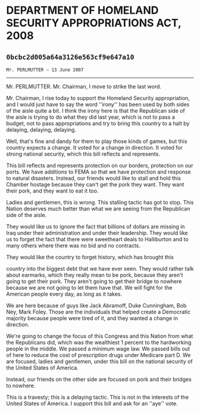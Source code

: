 # DEPARTMENT OF HOMELAND SECURITY APPROPRIATIONS ACT, 2008
## `0bcbc2d005a64a3126e563cf9e647a10`
`Mr. PERLMUTTER — 13 June 2007`

---


Mr. PERLMUTTER. Mr. Chairman, I move to strike the last word.

Mr. Chairman, I rise today to support the Homeland Security 
appropriation, and I would just have to say the word ''irony'' has been 
used by both sides of the aisle quite a bit. I think the irony here is 
that the Republican side of the aisle is trying to do what they did 
last year, which is not to pass a budget, not to pass appropriations 
and try to bring this country to a halt by delaying, delaying, 
delaying.

Well, that's fine and dandy for them to play those kinds of games, 
but this country expects a change. It voted for a change in direction. 
It voted for strong national security, which this bill reflects and 
represents.

This bill reflects and represents protection on our borders, 
protection on our ports. We have additions to FEMA so that we have 
protection and response to natural disasters. Instead, our friends 
would like to stall and hold this Chamber hostage because they can't 
get the pork they want. They want their pork, and they want to eat it 
too.

Ladies and gentlemen, this is wrong. This stalling tactic has got to 
stop. This Nation deserves much better than what we are seeing from the 
Republican side of the aisle.

They would like us to ignore the fact that billions of dollars are 
missing in Iraq under their administration and under their leadership. 
They would like us to forget the fact that there were sweetheart deals 
to Halliburton and to many others where there was no bid and no 
contracts.

They would like the country to forget history, which has brought this


country into the biggest debt that we have ever seen. They would rather 
talk about earmarks, which they really mean to be pork, because they 
aren't going to get their pork. They aren't going to get their bridge 
to nowhere because we are not going to let them have that. We will 
fight for the American people every day, as long as it takes.

We are here because of guys like Jack Abramoff, Duke Cunningham, Bob 
Ney, Mark Foley. Those are the individuals that helped create a 
Democratic majority because people were tired of it, and they wanted a 
change in direction.

We're going to change the focus of this Congress and this Nation from 
what the Republicans did, which was the wealthiest 1 percent to the 
hardworking people in the middle. We passed a minimum wage law. We 
passed bills out of here to reduce the cost of prescription drugs under 
Medicare part D. We are focused, ladies and gentlemen, under this bill 
on the national security of the United States of America.

Instead, our friends on the other side are focused on pork and their 
bridges to nowhere.

This is a travesty; this is a delaying tactic. This is not in the 
interests of the United States of America. I support this bill and ask 
for an ''aye'' vote.